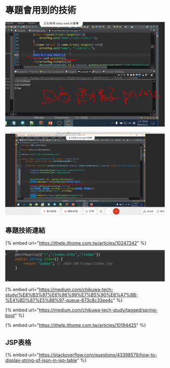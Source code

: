 # 專題會用到的技術

![](.gitbook/assets/image%20%28125%29.png)

![](.gitbook/assets/image%20%28124%29.png)

## 專題技術連結

{% embed url="https://ithelp.ithome.com.tw/articles/10247242" %}

![](.gitbook/assets/image%20%28128%29.png)

{% embed url="https://medium.com/chikuwa-tech-study/%E8%B3%87%E6%96%99%E7%B5%90%E6%A7%8B-%E4%BD%87%E5%88%97-queue-673c8c33ee4c" %}

{% embed url="https://medium.com/chikuwa-tech-study/tagged/spring-boot" %}

{% embed url="https://ithelp.ithome.com.tw/articles/10194425" %}

## JSP表格

{% embed url="https://stackoverflow.com/questions/43398579/how-to-display-string-of-json-in-jsp-table" %}



